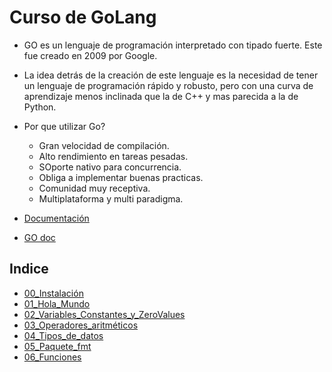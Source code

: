 # Curso de GoLang

- GO es un lenguaje de programación interpretado con tipado fuerte. Este fue creado en 2009 por Google.

- La idea detrás de la creación de este lenguaje es la necesidad de tener un lenguaje de programación rápido y robusto, pero con una curva de aprendizaje menos inclinada que la de C++ y mas parecida a la de Python.

- Por que utilizar Go?
  - Gran velocidad de compilación.
  - Alto rendimiento en tareas pesadas.
  - SOporte nativo para concurrencia.
  - Obliga a implementar buenas practicas.
  - Comunidad muy receptiva.
  - Multiplataforma y multi paradigma.

- [Documentación](https://go.dev/doc/)
- [GO doc](https://pkg.go.dev/)

## Indice

- [00_Instalación](./Instalacion.md)
- [01_Hola_Mundo](./src/01_hola_Mundo/main.go)
- [02_Variables_Constantes_y_ZeroValues](./src/02_var_const_zero/main.go)
- [03_Operadores_aritméticos](./src/03_operadores/main.go)
- [04_Tipos_de_datos](./src/04_Datos/main.go)
- [05_Paquete_fmt](src/05_paquete_fmt/main.go)
- [06_Funciones](src/06_funciones/main.go)

